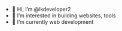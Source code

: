 - 👋 Hi, I’m @lkdeveloper2
- 👀 I’m interested in building websites, tools
- 🌱 I’m currently web development
